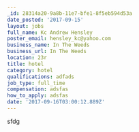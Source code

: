 ```yaml
---
_id: 28314a20-9a8b-11e7-bfe1-8f5eb594d53a
date_posted: '2017-09-15'
layout: jobs
full_name: Kc Andrew Hensley
poster_email: hensley_kc@yahoo.com
business_name: In The Weeds
business_url: In The Weeds
location: 23r
title: hotel
category: hotel
qualifications: adfads
job_type: full_time
compensation: adsfas
how_to_apply: adsfas
date: '2017-09-16T03:00:12.889Z'
---
```

sfdg
